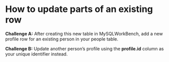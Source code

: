 # How to update parts of an existing row

**Challenge A:**
After creating this new table in MySQLWorkBench, add a new profile row for an existing person in your people table.

**Challenge B:**
Update another person’s profile using the **profile.id** column as your unique identifier instead.